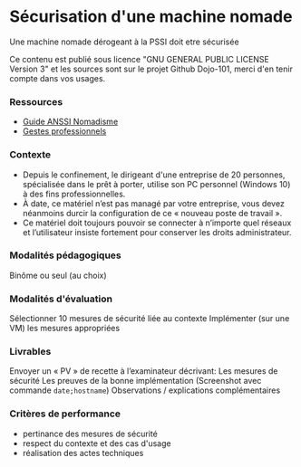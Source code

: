 # Sécurisation d'une machine nomade

Une machine nomade dérogeant à la PSSI doit etre sécurisée

Ce contenu est publié sous licence "GNU GENERAL PUBLIC LICENSE Version 3" et les sources sont sur le projet Github Dojo-101, merci d'en tenir compte dans vos usages.

### Ressources

* [Guide ANSSI Nomadisme](https://cyber.gouv.fr/publications)
* [Gestes professionnels](https://github.com/Aif4thah/Dojo-101)

### Contexte

* Depuis le confinement, le dirigeant d'une entreprise de 20 personnes, spécialisée dans le prêt à porter, utilise son PC personnel (Windows 10) à des fins professionnelles. 
* À date, ce matériel n’est pas managé par votre entreprise, vous devez néanmoins durcir la configuration de ce « nouveau poste de travail ».
* Ce matériel doit toujours pouvoir se connecter à n’importe quel réseaux et l’utilisateur insiste fortement pour conserver les droits administrateur.

### Modalités pédagogiques

Binôme ou seul (au choix)

### Modalités d'évaluation

Sélectionner 10 mesures de sécurité liée au contexte
Implémenter (sur une VM) les mesures appropriées

### Livrables

Envoyer un « PV » de recette à l’examinateur décrivant: 
Les mesures de sécurité
Les preuves de la bonne implémentation (Screenshot avec commande `date;hostname`)
Observations / explications complémentaires

### Critères de performance

* pertinance des mesures de sécurité
* respect du contexte et des cas d'usage
* réalisation des actes techniques

